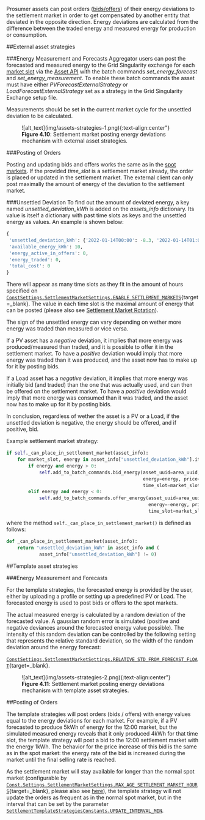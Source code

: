 Prosumer assets can post orders ([bids/offers](trading-agents-and-strategies.md)) of their energy deviations to the settlement market in order to get compensated by another entity that deviated in the opposite direction. Energy deviations are calculated from the difference between the traded energy and measured energy for production or consumption.

##External asset strategies

###Energy Measurement and Forecasts
Aggregator users can post the forecasted and measured energy to the Grid Singularity exchange for each [market slot](market-types.md#market-slots) via the [Asset API](configure-trading-strategies-walkthrough.md) with the batch commands _set_energy_forecast_ and _set_energy_measurement_. To enable these batch commands the asset must have either _PVForecastExternalStrategy_ or _LoadForecastExternalStrategy_ set as a strategy in the Grid Singularity Exchange setup file.

Measurements should be set in the current market cycle for the unsettled deviation to be calculated.

<figure markdown>
  ![alt_text](img/assets-strategies-1.png){:text-align:center"}
  <figcaption><b>Figure 4.10</b>: Settlement market posting energy deviations mechanism with external asset strategies.
</figcaption>
</figure>

###Posting of Orders

Posting and updating bids and offers works the same as in the [spot markets](market-types.md#spot-market). If the provided _time_slot_ is a settlement market already, the order is placed or updated in the settlement market. The external client can only post maximally the amount of energy of the deviation to the settlement market.

###Unsettled Deviation
To find out the amount of deviated energy, a key named _unsettled_deviation_kWh_ is added on the _assets_info_ dictionary. Its value is itself a dictionary with past time slots as keys and the unsettled energy as values. An example is shown below:

```python
{
 'unsettled_deviation_kWh': {'2022-01-14T00:00': -8.3, '2022-01-14T01:00': -10.5},
 'available_energy_kWh': 10,
 'energy_active_in_offers': 0,
 'energy_traded': 0,
 'total_cost': 0
}
```

There will appear as many time slots as they fit in the amount of hours specified on [`ConstSettings.SettlementMarketSettings.ENABLE_SETTLEMENT_MARKETS`](https://github.com/gridsingularity/gsy-framework/blob/175a9c3c3295b78e3b5d7610e221b6f2ea72f6ec/gsy_framework/constants_limits.py#L70){target=_blank}. The value in each time slot is the maximal amount of energy that can be posted (please also see [Settlement Market Rotation](market-types.md#settlement-market-structure)).

The sign of the unsettled energy can vary depending on wether more energy was traded than measured or vice versa.

If a PV asset has a *negative* deviation, it implies that more energy was produced/measured than traded, and it is possible to offer it in the settlement market. To have a *positive* deviation would imply that more energy was traded than it was produced, and the asset now has to make up for it by posting bids.

If a Load asset has a *negative* deviation, it implies that more energy was initially bid (and traded) than the one that was actually used, and can then be offered on the settlement market. To have a *positive* deviation would imply that more energy was consumed than it was traded, and the asset now has to make up for it by posting bids.

In conclusion, regardless of wether the asset is a PV or a Load, if the unsettled deviation is negative, the energy should be offered, and if positive, bid.

Example settlement market strategy:

```python
if self._can_place_in_settlement_market(asset_info):
    for market_slot, energy in asset_info["unsettled_deviation_kWh"].items():
        if energy and energy > 0:
            self.add_to_batch_commands.bid_energy(asset_uuid=area_uuid,
                                                  energy=energy, price=30,
                                                  time_slot=market_slot)
        elif energy and energy < 0:
            self.add_to_batch_commands.offer_energy(asset_uuid=area_uuid,
                                                    energy=-energy, price=1,
                                                    time_slot=market_slot)
```
where the method `self._can_place_in_settlement_market()` is defined as follows:

```python
def _can_place_in_settlement_market(asset_info):
    return "unsettled_deviation_kWh" in asset_info and (
            asset_info["unsettled_deviation_kWh"] != 0)
```

##Template asset strategies

###Energy Measurement and Forecasts

For the template strategies, the forecasted energy is provided by the user, either by uploading a profile or setting up a predefined PV or Load. The forecasted energy is used to post bids or offers to the spot markets.

The actual measured energy is calculated by a random deviation of the forecasted value. A gaussian random error is simulated (positive and negative deviances around the forecasted energy value possible). The intensity of this random deviation can be controlled by the following setting that represents the relative standard deviation, so the width of the random deviation around the energy forecast:

[`ConstSettings.SettlementMarketSettings.RELATIVE_STD_FROM_FORECAST_FLOAT`](https://github.com/gridsingularity/gsy-framework/blob/175a9c3c3295b78e3b5d7610e221b6f2ea72f6ec/gsy_framework/constants_limits.py#L71){target=_blank}.

<figure markdown>
  ![alt_text](img/assets-strategies-2.png){:text-align:center"}
  <figcaption><b>Figure 4.11</b>: Settlement market posting energy deviations mechanism with template asset strategies.
</figcaption>
</figure>

##Posting of Orders

The template strategies will post orders (bids / offers) with energy values equal to the energy deviations for each market. For example, if a PV forecasted to produce 5kWh of energy for the 12:00 market, but the simulated measured energy reveals that it only produced 4kWh for that time slot, the template strategy will post a bid to the 12:00 settlement market with the energy 1kWh. The behavior for the price increase of this bid is the same as in the spot market: the energy rate of the bid is increased during the market until the final selling rate is reached.

As the settlement market will stay available for longer than the normal spot market (configurable by [`Const.Settings.SettlementMarketSettings.MAX_AGE_SETTLEMENT_MARKET_HOURS`](https://github.com/gridsingularity/gsy-framework/blob/175a9c3c3295b78e3b5d7610e221b6f2ea72f6ec/gsy_framework/constants_limits.py#L69){target=_blank}, please also see [here](market-types.md#settlement-market)), the template strategy will not update the orders as frequent as in the normal spot market, but in the interval that can be set by the parameter [`SettlementTemplateStrategiesConstants.UPDATE_INTERVAL_MIN`](https://github.com/gridsingularity/gsy-e/blob/7f5d2866cfd8b8327e590a1377db2d9bd2909746/src/gsy_e/constants.py#L72).
